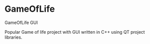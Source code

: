 # GameOfLife
GameOfLife GUI

Popular Game of life project with GUI written in C++ using QT project libraries.
